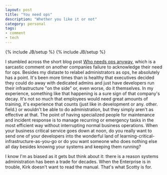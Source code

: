 ```yaml
---
layout: post
title: "You need ops"
description: "Whether you like it or not"
category: personal
tags:
- comment
- tech
---
```

{% include JB/setup %}
{% include JB/setup %}

I stumbled across the short blog post [Who needs ops
anyway](http://joerussbowman.tumblr.com/post/51388938822/who-needs-ops-anyway),
which is a sarcastic comment on another companies failure to acknowledge
their need for ops. Besides my distaste to relabel administrators as
ops, he absolutely has a point. It's been more times than is healthy
that executives decided they could do away with dedicated admins and
just have developers run their infrastructure "on the side" or, even
worse, do it themselves. In my experience, something like that happening
is a sure sign of that company's decay. It's not so much that employees
would need great amounts of training, it's experience that counts (just
like in development or any. other. field.) or wouldn't be able to do
administration, but they simply aren't as effective at that. The point
of having specialized people for maintenance and incident response is to
manage recurring or emergency tasks in the most efficient way without
interrupting normal business operations. When your business critical
service goes down at noon, do you really want to send one of your
developers into the wonderful land of
learning-critical-infrastructure-as-you-go or do you want someone who
does nothing else all day besides knowing your systems and keeping them
running?

I know I'm as biased as it gets but think about it: there is a reason
systems administration has been a trade for decades. When the Enterprise
is in trouble, Kirk doesn't want to read the manual. That's what Scotty
is for.
